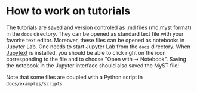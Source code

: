 # How to work on tutorials

The tutorials are saved and version controled as .md files (md:myst format) in
the `docs` directory. They can be opened as standard text file with your
favorite text editor. Moreover, these files can be opened as notebooks in
Jupyter Lab. One needs to start Jupyter Lab from the `docs` directory. When
[Jupytext] is installed, you should be able to click right on the icon
corresponding to the file and to choose "Open with -> Notebook". Saving the
notebook in the Jupyter interface should also saved the MyST file!

Note that some files are coupled with a Python script in `docs/examples/scripts`.

[Jupytext]: https://jupytext.readthedocs.io
